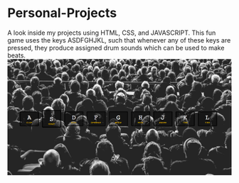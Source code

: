 # Personal-Projects
A look inside my projects using HTML, CSS, and JAVASCRIPT.
This fun game uses the keys ASDFGHJKL, such that whenever any of these keys are pressed, they produce assigned drum sounds which can be used to make beats.
![](drumkit.gif)
